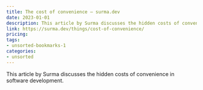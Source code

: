 ```yaml
---
title: The cost of convenience — surma.dev
date: 2023-01-01
description: This article by Surma discusses the hidden costs of convenience in software development.
link: https://surma.dev/things/cost-of-convenience/
pricing: 
tags: 
- unsorted-bookmarks-1 
categories: 
- unsorted 
---
```


This article by Surma discusses the hidden costs of convenience in software development.